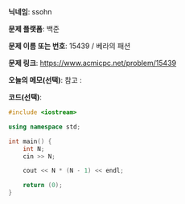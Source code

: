 **닉네임**: ssohn

**문제 플랫폼**: 백준

**문제 이름 또는 번호**:  15439 / 베라의 패션

**문제 링크**: https://www.acmicpc.net/problem/15439

**오늘의 메모(선택)**: 
참고 :

**코드(선택)**:

```c++
#include <iostream>

using namespace std;

int main() {
	int N;
	cin >> N;

	cout << N * (N - 1) << endl;

	return (0);
}
```
